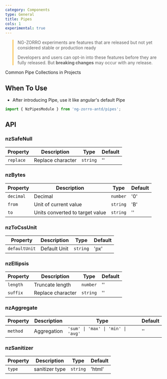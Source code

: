 ```yaml
---
category: Components
type: General
title: Pipes
cols: 1
experimental: true
---
```


<blockquote style="border-color: #faad14;">
<p>NG-ZORRO experiments are features that are released but not yet considered stable or production ready</p>
<p>Developers and users can opt-in into these features before they are fully released. But <strong>breaking changes</strong> may occur with any release.</p>
</blockquote>

Common Pipe Collections in Projects

## When To Use

- After introducing Pipe, use it like angular's default Pipe

```ts
import { NzPipesModule } from 'ng-zorro-antd/pipes';
```

## API

### __nzSafeNull__

| Property | Description | Type | Default |
| -------- | ----------- | ---- | ------- |
| `replace` | Replace character | `string` | '' |

### __nzBytes__

| Property | Description | Type | Default |
| -------- | ----------- | ---- | ------- |
| `decimal` | Decimal | `number` | '0' |
| `from` | Unit of current value | `string` | 'B' |
| `to` | Units converted to target value | `string` | '' |

### __nzToCssUnit__

| Property | Description | Type | Default |
| -------- | ----------- | ---- | ------- |
| `defaultUnit` | Default Unit | `string` | 'px' |

### __nzEllipsis__

| Property | Description | Type | Default |
| -------- | ----------- | ---- | ------- |
| `length` | Truncate length | `number` | '' |
| `suffix` | Replace character | `string` | '' |


### __nzAggregate__

| Property | Description | Type | Default |
| -------- | ----------- | ---- | ------- |
| `method` | Aggregation | `'sum' \| 'max' \| 'min' \| 'avg'` | '' |

### __nzSanitizer__

| Property | Description | Type | Default |
| -------- | ----------- | ---- | ------- |
| `type` | sanitizer type | `string` | 'html' |
